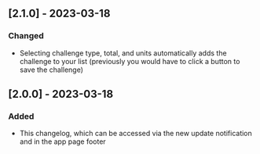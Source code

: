 ## [2.1.0] - 2023-03-18

### Changed

- Selecting challenge type, total, and units automatically adds the challenge to your list (previously you would have to click a button to save the challenge)

## [2.0.0] - 2023-03-18

### Added

- This changelog, which can be accessed via the new update notification and in the app page footer